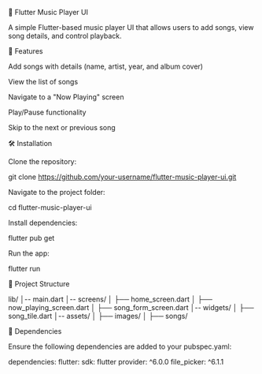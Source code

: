 🎵 Flutter Music Player UI

A simple Flutter-based music player UI that allows users to add songs, view song details, and control playback.

📌 Features

Add songs with details (name, artist, year, and album cover)

View the list of songs

Navigate to a "Now Playing" screen

Play/Pause functionality

Skip to the next or previous song

🛠️ Installation

Clone the repository:

git clone https://github.com/your-username/flutter-music-player-ui.git

Navigate to the project folder:

cd flutter-music-player-ui

Install dependencies:

flutter pub get

Run the app:

flutter run

📂 Project Structure

lib/
│-- main.dart
│-- screens/
│   ├── home_screen.dart
│   ├── now_playing_screen.dart
│   ├── song_form_screen.dart
│-- widgets/
│   ├── song_tile.dart
│-- assets/
│   ├── images/
│   ├── songs/

🚀 Dependencies

Ensure the following dependencies are added to your pubspec.yaml:

dependencies:
  flutter:
    sdk: flutter
  provider: ^6.0.0
  file_picker: ^6.1.1
